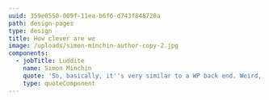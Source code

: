```yaml
---
uuid: 359e0550-009f-11ea-b6f6-d743f848720a
path: design-pages
type: design
title: How clever are we
image: /uploads/simon-minchin-author-copy-2.jpg
components:
  - jobTitle: Luddite
    name: Simon Minchin
    quote: 'So, basically, it''s very similar to a WP back end. Weird, huh. '
    type: quoteComponent
---
```



